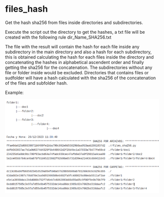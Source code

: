 # files_hash
Get the hash sha256 from files inside directories and subdirectories.

Execute the script out the directory to get the hashes, a txt file will be created with the following rule dir_Name_SHA256.txt

The file with the result will contain the hash for each file inside any subdirectory in the main directory and also a hash for each subdirectory, this is obtained calculating the hash for each files inside the directory and concatenating the hashes in alphabetical ascendent order and finally getting the sha256 for the concatenation. The subdirectories without any file or folder inside would be excluded. Directories that contains files or sudfolder will have a hash calculated with the sha256 of the concatenation of the files and subfolder hash.

Example:


![alt text](https://github.com/criptorusso/files_hash/blob/main/example.png?raw=true)
